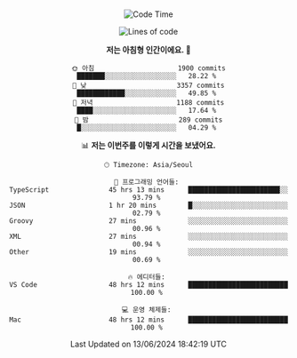 <div align="center">

<br />

 <!--START_SECTION:waka-->
![Code Time](http://img.shields.io/badge/Code%20Time-2%2C643%20hrs%2047%20mins-blue)

![Lines of code](https://img.shields.io/badge/%EC%A0%80%EB%8A%94%20%EC%97%AC%ED%83%9C%EA%B9%8C%EC%A7%80%20-3.8%20million%20%EC%A4%84%EC%9D%98%20%EC%BD%94%EB%93%9C%EB%A5%BC%20%EC%9E%91%EC%84%B1%ED%96%88%EC%96%B4%EC%9A%94.-blue)

**저는 아침형 인간이에요. 🐤** 

```text
🌞 아침                     1900 commits        ███████░░░░░░░░░░░░░░░░░░   28.22 % 
🌆 낮　                     3357 commits        ████████████░░░░░░░░░░░░░   49.85 % 
🌃 저녁                     1188 commits        ████░░░░░░░░░░░░░░░░░░░░░   17.64 % 
🌙 밤　                     289 commits         █░░░░░░░░░░░░░░░░░░░░░░░░   04.29 % 
```


📊 **저는 이번주를 이렇게 시간을 보냈어요.** 

```text
🕑︎ Timezone: Asia/Seoul

💬 프로그래밍 언어들: 
TypeScript               45 hrs 13 mins      ███████████████████████░░   93.79 % 
JSON                     1 hr 20 mins        █░░░░░░░░░░░░░░░░░░░░░░░░   02.79 % 
Groovy                   27 mins             ░░░░░░░░░░░░░░░░░░░░░░░░░   00.96 % 
XML                      27 mins             ░░░░░░░░░░░░░░░░░░░░░░░░░   00.94 % 
Other                    19 mins             ░░░░░░░░░░░░░░░░░░░░░░░░░   00.69 % 

🔥 에디터들: 
VS Code                  48 hrs 12 mins      █████████████████████████   100.00 % 

💻 운영 체제들: 
Mac                      48 hrs 12 mins      █████████████████████████   100.00 % 
```


 Last Updated on 13/06/2024 18:42:19 UTC
<!--END_SECTION:waka-->

</div>
